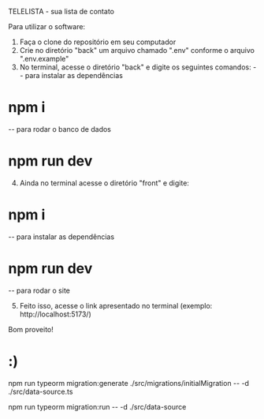 TELELISTA - sua lista de contato

Para utilizar o software:
1. Faça o clone do repositório em seu computador
2. Crie no diretório "back" um arquivo chamado ".env" conforme o arquivo ".env.example"
3. No terminal, acesse o diretório "back" e digite os seguintes comandos:
-- para instalar as dependências
# npm i
-- para rodar o banco de dados
# npm run dev
4. Ainda no terminal acesse o diretório "front" e digite:
# npm i
-- para instalar as dependências
# npm run dev
-- para rodar o site

5. Feito isso, acesse o link apresentado no terminal (exemplo: http://localhost:5173/) 

Bom proveito! 

# :) #

npm run typeorm migration:generate ./src/migrations/initialMigration -- -d ./src/data-source.ts

npm run typeorm migration:run -- -d ./src/data-source